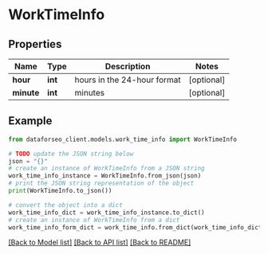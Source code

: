 # WorkTimeInfo


## Properties

Name | Type | Description | Notes
------------ | ------------- | ------------- | -------------
**hour** | **int** | hours in the 24-hour format | [optional] 
**minute** | **int** | minutes | [optional] 

## Example

```python
from dataforseo_client.models.work_time_info import WorkTimeInfo

# TODO update the JSON string below
json = "{}"
# create an instance of WorkTimeInfo from a JSON string
work_time_info_instance = WorkTimeInfo.from_json(json)
# print the JSON string representation of the object
print(WorkTimeInfo.to_json())

# convert the object into a dict
work_time_info_dict = work_time_info_instance.to_dict()
# create an instance of WorkTimeInfo from a dict
work_time_info_form_dict = work_time_info.from_dict(work_time_info_dict)
```
[[Back to Model list]](../README.md#documentation-for-models) [[Back to API list]](../README.md#documentation-for-api-endpoints) [[Back to README]](../README.md)


